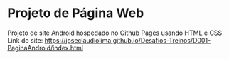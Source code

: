 # Projeto de Página Web
Projeto de site Android hospedado no Github Pages usando HTML e CSS
Link do site: https://joseclaudiolima.github.io/Desafios-Treinos/D001-PaginaAndroid/index.html
